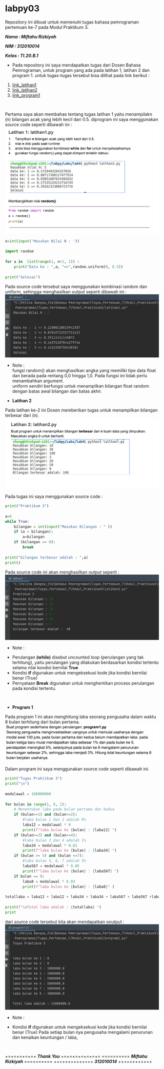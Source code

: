 # labpy03
Repository ini dibuat untuk memenuhi tugas bahasa pemrograman pertemuan ke-7 pada Modul Praktikum 3.

***Nama : Miftahu Rizkiyah***
 
***NIM : 312010014***

***Kelas : TI.20.B.1***

* Pada repository ini saya mendapatkan tugas dari Dosen Bahasa Pemrograman, untuk program yang ada pada latihan 1, latihan 2 dan program 1.
untuk tugas-tugas tersebut bisa dilihat pada link berikut : <br>
1. [link_latihan1](latihan1.py)
2. [link_latihan2](latihan2.py)
3. [link_program1](program1.py)
<br>



Pertama saya akan membahas tentang tugas latihan 1 yaitu menampilakn (n) bilangan acak yang lebih kecil dari 0.5.
diprogram ini saya menggunakan source code seperti dibawah ini : <br>
![Tugas_latihan1](pict/Tugas_latihan1.PNG)
``` python
n=int(input('Masukan Nilai N : '))

import random

for a in  list(range(1, n+1, 1)) :
    print("Data ke : ",a, "=>",random.uniform(0, 0.5))

print("Selesai")
```
Pada source code tersebut saya menggunakan kombinasi random dan uniform, sehingga menghasilkan output seperti dibawah ini : <br>
![Output_latihan1](pict/Output_latihan1.PNG)

* Note : <br>
fungsi random() akan menghasilkan angka yang memiliki tipe data float dan berada pada rentang 0,0 hingga 1,0. Pada fungsi ini tidak perlu menambahkan argument. <br>
uniform sendiri berfungsi untuk menampilkan bilangan float random dengan batas awal bilangan dan batas akhir.


* **Latihan 2**

Pada latihan ke-2 ini Dosen memberikan tugas untuk menampilkan bilangan terbesar dari (n). <br>
![Tugas_latihan2](pict/Tugas_latihan2.PNG)


Pada tugas ini saya menggunakan source code :
``` python
print("Praktikum 3")

a=0
while True:
    bilangan = int(input("Masukan Bilangan : " ))
    if (a < bilangan):
        a=bilangan
    if (bilangan == 0):
        break

print("bilangan terbesar adalah : ",a)
print()
```
Pada source code ini akan menghasilkan output seperti : 
![Output_latihan2](pict/Output_latihan2.PNG)

* Note : <br>
- Perulangan **(while)** disebut uncounted loop (perulangan yang tak terhitung), yaitu perulangan yang dilakukan berdasarkan kondisi tertentu selama nilai kondisi bernilai **True**
- Kondisi **if** digunakan untuk mengeksekusi kode jika kondisi bernilai benar (True)
- Pernyataan **Break** digunakan untuk menghentikan process perulangan pada kondisi tertentu.

<br>

* **Program 1**

Pada program 1 ini akan menghitung laba seorang pengusaha dalam waktu 8 bulan terhitung dari bulan pertama.
![Tugas_Program1](pict/Tugas_program1.PNG)
 
 Dalam program ini saya menggunakan source code seperti dibawah ini.
``` python
print("Tugas Praktikum 3")
print("\n")

modalawal = 100000000

for bulan in range(1, 9, 1):
    # Menentukan laba pada bulan pertama dan kedua
    if (bulan>=1) and (bulan<=2):
        #laba bulan 1 dan 2 adalah 0%
        laba12 = modalawal * 0
        print(f"laba bulan ke {bulan} : {laba12} ")
    if (bulan>=3) and (bulan<=4):
        #laba bulan 3 dan 4 adalah 1%
        laba34 = modalawal * 0.01
        print(f"laba bulan ke {bulan} : {laba34} ")
    if (bulan >= 5) and (bulan <=7):
        #laba bulan 5, 6, 7 adalah 5%
        laba567 = modalawal * 0.05
        print(f"laba bulan ke {bulan} : {laba567} ")
    if bulan == 8:
        laba8 = modalawal * 0.03
        print(f"laba bulan ke {bulan} : {laba8}" )

totallaba = laba12 + laba12 + laba34 + laba34 + laba567 + laba567 +laba8

print(f"\nTotal laba adalah : {totallaba} ")
print
```
dari source code tersebut kita akan mendapatkan ooutput : <br>
![Output_program1](pict/Output_program1.PNG)

* Note : <br>
- Kondisi **if** digunakan untuk mengeksekusi kode jika kondisi bernilai benar (True)
Pada setiap bulan nya pengusaha mengalami penurunan dan kenaikan keuntungan / laba,

<br>

+=+=+=+=+=+ ***Thank You***  +=+=+=+=+=+=+=
========== ***Miftahu Rizkiyah*** ==========
++++++++++++++ ***312010014*** ++++++++++++







